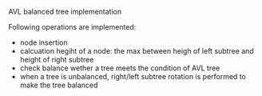 AVL balanced tree implementation

Following operations are implemented:

- node insertion
- calcuation hegiht of a node: the max between heigh of left subtree and height of right subtree
- check balance wether a tree meets the condition of AVL tree
- when a tree is unbalanced, right/left subtree rotation is performed to make the tree balanced
 

